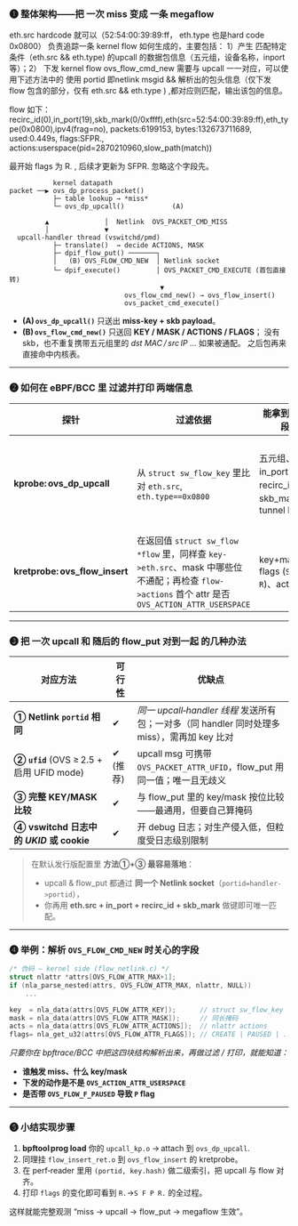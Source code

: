 ### ❶  整体架构——把 **一次 miss** 变成 **一条 megaflow**
eth.src hardcode 就可以（52:54:00:39:89:ff， eth.type 也是hard code 0x0800）
负责追踪一条 kernel flow 如何生成的，主要包括： 1）产生 匹配特定条件（eth.src && eth.type) 的upcall 的数据包信息（五元组，设备名称，inport 等）；2） 下发 kernel flow ovs_flow_cmd_new
需要与 upcall 一一对应，可以使用下述方法中的 使用 portid 即netlink msgid && 解析出的包头信息（仅下发 flow 包含的部分，仅有 eth.src && eth.type ) ,都对应则匹配，输出该包的信息。 

flow 如下：
recirc_id(0),in_port(19),skb_mark(0/0xffff),eth(src=52:54:00:39:89:ff),eth_type(0x0800),ipv4(frag=no), packets:6199153, bytes:132673711689, used:0.449s, flags:SFPR., actions:userspace(pid=2870210960,slow_path(match))

最开始 flags 为 R. , 后续才更新为 SFPR. 忽略这个字段先。

```
           kernel datapath
packet ──▶ ovs_dp_process_packet()
           ├─ table lookup → *miss*
           └─ ovs_dp_upcall()            (A)

         ▲              │  Netlink  OVS_PACKET_CMD_MISS
         │              ▼
  upcall‑handler thread (vswitchd/​pmd)
           ├─ translate()  → decide ACTIONS, MASK
           ├─ dpif_flow_put() ───────┐
           │   (B) OVS_FLOW_CMD_NEW  │ Netlink socket
           └─ dpif_execute()         │ OVS_PACKET_CMD_EXECUTE (首包直接转)
                                      ▼
                             ovs_flow_cmd_new() → ovs_flow_insert()
                             ovs_packet_cmd_execute()
```

* **(A) `ovs_dp_upcall()`** 只送出 **miss‑key + skb payload**。
* **(B) `ovs_flow_cmd_new()`** 只送回 **KEY / MASK / ACTIONS / FLAGS**；
  没有 skb，也不重复携带五元组里的 *dst MAC / src IP …* 如果被通配。
  之后包再来直接命中内核表。

---

### ❷  如何在 eBPF/BCC 里 **过滤并打印** 两端信息

| 探针                               | 过滤依据                                                                                                                     | 能拿到的字段                                       | 备注               |
| -------------------------------- | ------------------------------------------------------------------------------------------------------------------------ | -------------------------------------------- | ---------------- |
| **kprobe: ovs\_dp\_upcall**      | 从 `struct sw_flow_key` 里比对 `eth.src`, `eth.type==0x0800`                                                                 | 五元组、in\_port、recirc\_id、skb\_mark、tunnel key | skb 还在；可以把首部字段拨开 |
| **kretprobe: ovs\_flow\_insert** | 在返回值 `struct sw_flow *flow` 里，同样查 `key->eth.src`、mask 中哪些位不通配；再检查 `flow->actions` 首个 attr 是否 `OVS_ACTION_ATTR_USERSPACE` | key+mask、flags (`S F P R`)、actions           | 这是 “真正下发” 的确定点   |

---

### ❸  把 **一次 upcall** 和 **随后的 flow\_put** **对到一起** 的几种办法

| 对应方法                                    | 可行性    | 优缺点                                                               |
| --------------------------------------- | ------ | ----------------------------------------------------------------- |
| **① Netlink `portid` 相同**               | ✔      | *同一 upcall‑handler 线程* 发送所有包；一对多（同 handler 同时处理多 miss），需再加 key 比对 |
| **② `ufid`** (OVS ≥ 2.5 + 启用 UFID mode) | ✔ (推荐) | upcall msg 可携带 `OVS_PACKET_ATTR_UFID`，flow\_put 用同一值；唯一且无歧义       |
| **③ 完整 KEY/MASK 比较**                    | ✔      | 与 flow\_put 里的 key/mask 按位比较——最通用，但要自己算掩码                         |
| **④ vswitchd 日志中的 *UKID* 或 cookie**     | ✔      | 开 debug 日志；对生产侵入低，但粒度受日志级别限制                                      |

> 在默认发行版配置里 **方法①+③ 最容易落地**：
>
> * upcall & flow\_put 都通过 **同一个 Netlink socket**（`portid=handler->portid`），
> * 你再用 **eth.src + in\_port + recirc\_id + skb\_mark** 做键即可唯一匹配。

---

### ❹  举例：解析 `OVS_FLOW_CMD_NEW` 时关心的字段

```c
/* 伪码 – kernel side (flow_netlink.c) */
struct nlattr *attrs[OVS_FLOW_ATTR_MAX+1];
if (nla_parse_nested(attrs, OVS_FLOW_ATTR_MAX, nlattr, NULL))
    ...

key  = nla_data(attrs[OVS_FLOW_ATTR_KEY]);      // struct sw_flow_key
mask = nla_data(attrs[OVS_FLOW_ATTR_MASK]);     // 同长掩码
acts = nla_data(attrs[OVS_FLOW_ATTR_ACTIONS]);  // nlattr actions
flags= nla_get_u32(attrs[OVS_FLOW_ATTR_FLAGS]); // CREATE | PAUSED | ...
```

*只要你在 bpftrace/BCC 中把这四块结构解析出来，再做过滤 / 打印，就能知道：*

* **谁触发 miss、什么 key/mask**
* **下发的动作是不是 `OVS_ACTION_ATTR_USERSPACE`**
* **是否带 `OVS_FLOW_F_PAUSED` 导致 `P` flag**

---

### ❺  小结实现步骤

1. **bpftool prog load** 你的 `upcall_kp.o` → attach 到 `ovs_dp_upcall`.
2. 同理挂 `flow_insert_ret.o` 到 `ovs_flow_insert` 的 kretprobe。
3. 在 perf‑reader 里用 `(portid, key.hash)` 做二级索引，把 upcall 与 flow 对齐。
4. 打印 `flags` 的变化即可看到 `R.`→`S F P R.` 的全过程。

这样就能完整观测 “miss → upcall → flow\_put → megaflow 生效”。

